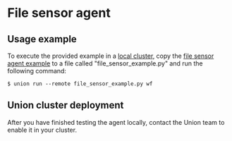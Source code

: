 # File sensor agent

## Usage example

To execute the provided example in a [local cluster](../../../development-cycle/running-in-a-local-cluster),
copy the [file sensor agent example](./file-sensor-agent-example) to a file called "file_sensor_example.py" and run the following command:

```{code-block} shell
$ union run --remote file_sensor_example.py wf
```

## Union cluster deployment

After you have finished testing the agent locally, contact the Union team to enable it in your cluster.
